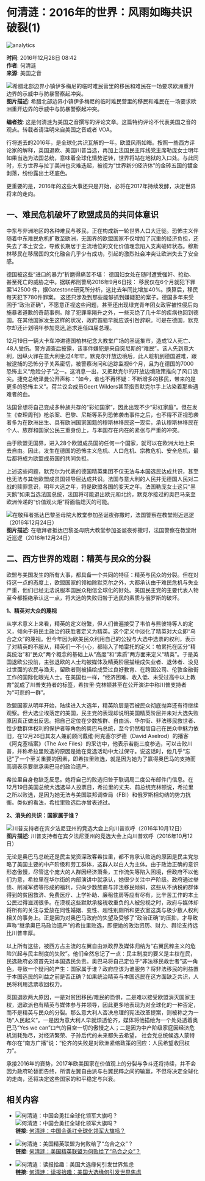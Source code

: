 # 何清涟：2016年的世界：风雨如晦共识破裂(1)

![analytics](https://ssc.voachinese.com/b/ss/bbgprod,bbgentityvoa/1/G.4--NS/408191170?pageName=voa%3aman%3aw%3aarticle%3a%e4%bd%95%e6%b8%85%e6%b6%9f%ef%bc%9a2016%e5%b9%b4%e7%9a%84%e4%b8%96%e7%95%8c%ef%bc%9a%e9%a3%8e%e9%9b%a8%e5%a6%82%e6%99%a6%e5%85%b1%e8%af%86%e7%a0%b4%e8%a3%82%281%29&c6=%e4%bd%95%e6%b8%85%e6%b6%9f%ef%bc%9a2016%e5%b9%b4%e7%9a%84%e4%b8%96%e7%95%8c%ef%bc%9a%e9%a3%8e%e9%9b%a8%e5%a6%82%e6%99%a6%e5%85%b1%e8%af%86%e7%a0%b4%e8%a3%82%281%29&v36=8.37.0.0.290&v6=D=c6&g=https%3a%2f%2fwww.voachinese.com%2fa%2fheqinglian-article-20161228%2f3653639.html&c1=D=g&v1=D=g&events=event1,event52&c16=voa%20mandarin&v16=D=c16&c5=blog-heqinglian&v5=D=c5&ch=%e4%bd%95%e6%b8%85%e6%b6%9f%e5%8d%9a%e5%ae%a2&c15=mandarin&v15=D=c15&c4=article&v4=D=c4&c14=3653639&v14=D=c14&v20=no&c17=web&v17=D=c17&mcorgid=518abc7455e462b97f000101%40adobeorg&server=www.voachinese.com&pageType=D=c4&ns=bbg&v29=D=server&v25=voa&v30=521&v105=D=User-Agent)

**时间**: 2016年12月28日 08:42  
**作者**: 何清涟  
**来源**: 美国之音

![希腊北部边界小镇伊多梅尼的临时难民营里的移民和难民在一场要求欧洲重开边界的示威中与防暴警察起冲突。](https://gdb.voanews.com/743a8519-6d5c-486a-a8d3-70f3075ac848_w1023_r1_s.jpg)  
**图片描述**: 希腊北部边界小镇伊多梅尼的临时难民营里的移民和难民在一场要求欧洲重开边界的示威中与防暴警察起冲突。

**编者按**: 这是何清涟为美国之音撰写的评论文章。这篇特约评论不代表美国之音的观点。转载者请注明来自美国之音或者 VOA。

行将逝去的2016年，是全球化共识瓦解的一年。欧盟风雨如晦。按照一些西方评论家的解释，英国退欧、美国川普当选，再加上法国民主阵线党主席勒庞女士明年如果当选为法国总统，意味着全球化情势逆转，世界将站在地狱的入口处。与此同时，东方世界与拉丁美洲也灾难迭起，被视为“世界新兴经济体”的金砖五国的镀金剥落，纷纷露出土坯底色。

更重要的是，2016年的这些大事还只是开始，必将在2017年持续发酵，决定世界将来的走向。

## 一、难民危机破坏了欧盟成员的共同体意识

中东与非洲地区的各种难民与移民，正在构成新一轮世界人口大迁徙。恐怖主义伴随着中东难民危机扩散至欧洲，无国界的欧盟国家不仅增加了沉重的经济负担，还失去了本土安全，导致长期居于主流地位的文化价值理念陷入支离破碎状态。穆斯林移民在移居国的文化融合几乎少有成功，引起的激烈社会冲突让欧洲失去了安全感。

德国被这些“进口的暴力”折磨得痛苦不堪： 德国妇女处在随时遭受强奸、抢劫、甚至死亡的威胁之中。据联邦刑警局2016年9月6日报： 移民仅在6个月就犯下罪案142500 件，据Gatestone研究所分析，这比去年同比增加40%。换算后，移民每天犯下780件罪案。 这还只涉及到那些能够抓到嫌疑犯的案子。德国多年来受困于“政治正确”，不愿意正视这些问题，甚至还出现绿党青年团女政客被性侵后向施暴者道歉的奇葩事例。除了犯罪率飚升之外，一些灭绝了几十年的疾病也回到德国。在其他国家发生这样的状况，政府首脑早就应该引咎辞职。可是在德国，默克尔却还计划明年参加竞选,追求连任四届总理。

12月19日一辆大卡车冲进德国柏林纪念大教堂广场的圣诞集市，造成12人死亡、48人受伤。警方调查后披露，该事件嫌犯是来自突尼斯的“难民”。该人先到意大利，因纵火罪在意大利坐过4年牢。默克尔开放边境后，此人趁机到德国避难，跟被逮捕的恐怖分子关系密切，被警察询问和追踪监视6个月，且为在德国的7000恐怖主义“危险分子”之一。这消息一出，又把默克尔的开放边境政策推向了风口浪尖。捷克总统泽曼公开声称：“如今，谁也不再怀疑：不断增多的移民，带来的是更多的恐怖主义”。荷兰议会成员Geert Wilders甚至指责默克尔手上沾染着那些遇难者的血。

法国曾想将自己变成多种族共存的“彩虹国家”，因此出现不少“彩虹家庭”。但在发生《查理周刊》枪杀案、巴黎、尼斯等系列恐怖袭击事件之后，也不得不正视恐袭者多为在欧洲出生、具有欧洲国家国籍的穆斯林移民这一现实，承认穆斯林移民在个人、族群和国家公民三重身份上，与本国存在内在的紧张与严重的冲突。

由于欧盟无国界，进入28个欧盟成员国的任何一个国家，就可以在欧洲大地上来去自由。因此，发生在德国的恐怖主义危机、人口危机、宗教危机、安全危机，最后都将成为欧盟成员国的共同负担。

上述这些问题，默克尔为代表的德国精英集团不仅无法与本国选民达成共识，甚至也无法与其他欧盟成员国领导层达成共识。法国与意大利的人民并无德国人民对二战的赎罪意识，明年大选之年，将是欧盟各国的变天之年。法国勒庞女士这只“黑天鹅”如果当选法国总统，法国将可能退出欧元和北约，默克尔接过的奥巴马亲至欧洲传递的“价值观火炬”将面临熄灭的可能。

![在敬拜者抵达巴黎圣母院大教堂参加圣诞夜弥撒时，法国警察在教堂附近巡逻（2016年12月24日）](https://gdb.voanews.com/BC42B09E-D90B-41C6-9E4A-93D2BD857E13_w250_r0_s.jpg)  
**图片描述**: 在敬拜者抵达巴黎圣母院大教堂参加圣诞夜弥撒时，法国警察在教堂附近巡逻（2016年12月24日）

## 二、西方世界的戏剧：精英与民众的分裂

欧盟与美国发生的所有大事，都具备一个共同的特征：精英与民众的分裂。但在对待这一点的态度上，欧盟国家的领袖除默克尔之外，大都承认由于难民危机与失业严重，他们已经无法说服本国民众相信全球化的好处。美国民主党的主要代表人物至今都拒绝承认这一点，将大选的失败归咎于选民的素质与俄罗斯的破坏。

**1、精英对大众的蔑视**

从学术意义上来看，精英的定义纷繁，但人们普遍接受了韦伯与熊彼特等人的定义，倾向于将民主政治的获胜者定义为精英。这个定义中淡化了精英对大众即“乌合之众”的蔑视。但今年因为欧美民众利用自己的公投与大选中选票的权利，表示了对精英的不服从，精英们一不小心，都陷入了帕雷托的定义：帕累托在区分“精英统治”和“民众”两个概念的基础上从“高度”和“素质”两方面来定义“精英”。于是英国退欧公投前，主张退欧的人士均被媒体及精英阶层描绘成失业者、退休者、没见过世面的农民与渔夫，留欧者则被描绘成受过良好教育、在跨国公司、伦敦金融街工作的国际化眼光人士。在美国也一样，“经济困难、收入低、未受过高中以上教育”就成了川普支持者的标签，希拉里·克林顿甚至在公开演讲中称川普支持者为“可悲的一群”。

欧盟国家从明年开始，陆续进入大选年，精英阶层是否被民众彻底抛弃还有待继续观察。但大选尘埃落定的美国，民主党的表现却说明美国精英阶层并未对大选失败原因真正做出反思。把自己定位在少数族群、自由派、华尔街、非法移民救世者、性少数群体权利的保护者等角色的奥巴马总统，至今仍然相信自己在民众中魅力依旧，在12月26日其友人兼前顾问戴维·阿克塞尔罗德（David Axelrod）的播客《阿克塞档案》（The Axe Files）的采访中，他表示若能三度参选，可以击败川普，并称希拉里败选的原因是她在竞选活动中太过保守。说这话时，他几乎“忘记”了一个至关重要的因素，即希拉里败选，就是因为她为了赢得奥巴马的支持而高调表示要继承奥巴马的政治遗产。

希拉里自身也缺乏反思。她将自己的败选归咎于联调局二度公布邮件门信息。在12月19日美国总统大选选举人投票日，希拉里的丈夫、前总统克林顿说，希拉里之所以败选，是因为她无法与美国联邦调查局（FBI）和俄罗斯相勾结的势力抗衡。类似的看法，希拉里败选后亦曾表述过。

**2、消失的共识：国家属于谁？**

![川普支持者在宾夕法尼亚州的竞选大会上向川普欢呼（2016年10月12日）](https://gdb.voanews.com/E8773FA3-49DB-4CB1-A65E-E1FF74FD4F2E_w250_r0_s.jpg)  
**图片描述**: 川普支持者在宾夕法尼亚州的竞选大会上向川普欢呼（2016年10月12日）

无论是奥巴马总统还是民主党资深政客希拉里，都不肯承认败选的原因是民主党忽略了美国主要的中产阶级和劳工群体，这群人以白人为主体。由于政治正确的意识形态傲慢，尽管这个庞大的人群因经济萧条，工作流失等陷入困境，但政府不以他们为意，希拉里在华尔街的内部演讲中就承认，她很少关注中产阶级。政府通过举债、削减军费等形成的福利，只向少数族裔与非法移民倾斜，这些从不纳税的群体得到的贫困救济、免费医疗、上学补助、廉租住房等应有尽有，比辛苦工作的本土公民过得滋润很多。在漠视这些默默承接税收重负的人被忽视之时，政府与媒体却将所有的关注与爱放在同性婚姻、变性、超性别厕所和更衣室这类与极少数人权利相关的事务上。正是因为对奥巴马政府的失望及受够了“政治正确”的压抑，才导致声称“继承奥巴马政治遗产”的希拉里败选，即便她的政治资历、财力、舆论支持远比川普丰厚。

以上所有这些，被西方占主流的左翼自由派政界及媒体归纳为“右翼民粹主义的危险兴起与民主制度的失败”。他们全然忘记了一点：民主制度的要义是主权在民，民选政府必须首先对本国选民负责。奥巴马将自己定位于“非法移民救世者”这一角色，导致一个疑问的产生：国家属于谁？政府应该为谁服务？将非法移民的利益置于本国选民的利益之前是否正确？如果统治精英与本国选民在这方面缺乏共识，人民将利用选票收回权力。

英国退欧两大原因，一是对贫困移民/难民的恐惧，二是难以接受欧盟消灭国家主权，退欧派也有精英与媒体参与并领导，因此更多地表现为对全球化的一种否定，而不是精英与民众的分裂。那么意大利人否决总理的宪法改革提案，则被称之为一场“人民起义”。一是因为意大利人早就烦透伦齐，媒体将他描绘为一个处处透着奥巴马“Yes we can”口气的目空一切的傲慢之人；二是因为中产阶级家庭因经济危机消耗殆尽，对经济繁荣、子孙后代的未来都失去希望， 社会党总统候选人蒙特布尔在“南方广播”说：“伦齐的失败是对欧洲紧缩政策的回应：人民希望收回权力”。

承接2016年的衰势，2017年欧美国家在价值观上的分裂与争斗还将持续，并不会因为政府轮替而告终，所谓左翼自由派与右翼民粹之间的输赢，不但将决定全球化的走向，还将决定这些国家的和平稳定与兴衰。

## 相关内容

- ![何清涟：中国会勇扛全球化领军大旗吗？](https://gdb.voanews.com/61037b19-1b14-4880-a534-9e12bfae57ba_w100_r1.jpg)  
  ![何清涟：中国会勇扛全球化领军大旗吗？](https://gdb.voanews.com/61037b19-1b14-4880-a534-9e12bfae57ba_w144_r1.jpg)  
  **链接**: [何清涟：中国会勇扛全球化领军大旗吗？](https://gdb.voanews.com/61037b19-1b14-4880-a534-9e12bfae57ba_w100_r1.jpg)

- ![何清涟：美国精英联盟为何败给了“乌合之众”？](https://gdb.voanews.com/4363ef6d-3b3c-44aa-afd3-29c9a044f2c5_cx0_cy18_cw0_w100_r1.jpg)  
  **链接**: [何清涟：美国精英联盟为何败给了“乌合之众”？](https://gdb.voanews.com/4363ef6d-3b3c-44aa-afd3-29c9a044f2c5_cx0_cy18_cw0_w100_r1.jpg)

- ![何清涟：读报拾趣：美国大选缘何引发世界焦虑](https://gdb.voanews.com/5cd0d920-60b4-44de-9b9e-78955282a0ab_w100_r1.jpg)  
  **链接**: [何清涟：读报拾趣：美国大选缘何引发世界焦虑](https://gdb.voanews.com/5cd0d920-60b4-44de-9b9e-78955282a0ab_w100_r1.jpg)